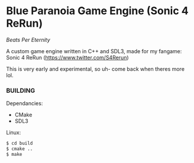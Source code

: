# Blue Paranoia Game Engine (Sonic 4 ReRun)
_Beats Per Eternity_

A custom game engine written in C++ and SDL3, made for my fangame: Sonic 4 ReRun (https://www.twitter.com/S4Rerun)


This is very early and experimental, so uh- come back when theres more lol.


### BUILDING

Dependancies:
- CMake
- SDL3

Linux:
```bash
$ cd build
$ cmake ..
$ make
```
